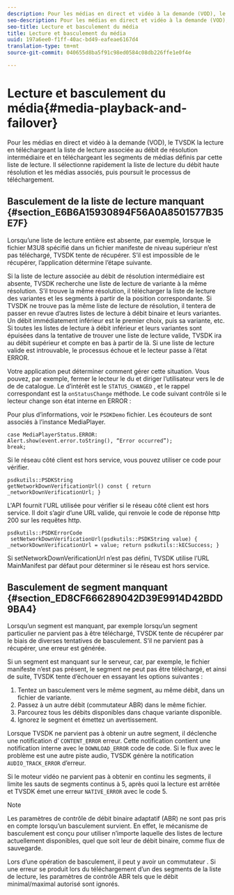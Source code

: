 ```yaml
---
description: Pour les médias en direct et vidéo à la demande (VOD), le TVSDK  la lecture en téléchargeant la liste de lecture associée au débit de résolution intermédiaire et en téléchargeant les segments de médias définis par cette liste de lecture. Il sélectionne rapidement la liste de lecture du débit haute résolution et les médias associés, puis poursuit le processus de téléchargement.
seo-description: Pour les médias en direct et vidéo à la demande (VOD), le TVSDK  la lecture en téléchargeant la liste de lecture associée au débit de résolution intermédiaire et en téléchargeant les segments de médias définis par cette liste de lecture. Il sélectionne rapidement la liste de lecture du débit haute résolution et les médias associés, puis poursuit le processus de téléchargement.
seo-title: Lecture et basculement du média
title: Lecture et basculement du média
uuid: 197a6ee0-f1ff-40ac-bd49-eafeae6167d4
translation-type: tm+mt
source-git-commit: 040655d8ba5f91c98ed0584c08db226ffe1e0f4e

---
```



# Lecture et basculement du média{#media-playback-and-failover}

Pour les médias en direct et vidéo à la demande (VOD), le TVSDK  la lecture en téléchargeant la liste de lecture associée au débit de résolution intermédiaire et en téléchargeant les segments de médias définis par cette liste de lecture. Il sélectionne rapidement la liste de lecture du débit haute résolution et les médias associés, puis poursuit le processus de téléchargement.

## Basculement de la liste de lecture manquant {#section_E6B6A15930894F56A0A8501577B35E7F}

Lorsqu’une liste de lecture entière est absente, par exemple, lorsque le fichier M3U8 spécifié dans un fichier manifeste de niveau supérieur n’est pas téléchargé, TVSDK tente de récupérer. S’il est impossible de le récupérer, l’application détermine l’étape suivante.

Si la liste de lecture associée au débit de résolution intermédiaire est absente, TVSDK recherche une liste de lecture de variante à la même résolution. S’il trouve la même résolution, il  télécharger la liste de lecture des variantes et les segments à partir de la position correspondante. Si TVSDK ne trouve pas la même liste de lecture de résolution, il tentera de passer en revue d’autres listes de lecture à débit binaire et leurs variantes. Un débit immédiatement inférieur est le premier choix, puis sa variante, etc. Si toutes les listes de lecture à débit inférieur et leurs variantes sont épuisées dans la tentative de trouver une liste de lecture valide, TVSDK ira au débit supérieur et compte en bas à partir de là. Si une liste de lecture valide est introuvable, le processus échoue et le lecteur passe à l’état ERROR.

Votre application peut déterminer comment gérer cette situation. Vous pouvez, par exemple, fermer le lecteur  le  du et diriger l’utilisateur vers le de  de de catalogue. Le  d’intérêt est le `STATUS_CHANGED` , et le rappel correspondant est la `onStatusChange` méthode. Le code suivant contrôle si le lecteur change son état interne en ERROR :

Pour plus d’informations, voir le `PSDKDemo` fichier. Les écouteurs de  sont associés à l’instance MediaPlayer.

```
case MediaPlayerStatus.ERROR: 
Alert.show(event.error.toString(), “Error occurred”); 
break;
```

Si le réseau côté client est hors service, vous pouvez utiliser ce code pour vérifier.

```
psdkutils::PSDKString 
getNetworkDownVerificationUrl() const { return 
_networkDownVerificationUrl; }
```

L&#39;API fournit l&#39;URL utilisée pour vérifier si le réseau côté client est hors service. Il doit s’agir d’une URL valide, qui renvoie le code de réponse http 200 sur les requêtes http.

```
psdkutils::PSDKErrorCode 
 setNetworkDownVerificationUrl(psdkutils::PSDKString value) {  
_networkDownVerificationUrl = value; return psdkutils::kECSuccess; }
```

Si setNetworkDownVerificationUrl n’est pas défini, TVSDK utilise l’URL MainManifest par défaut pour déterminer si le réseau est hors service.

## Basculement de segment manquant {#section_ED8CF666289042D39E9914D42BDD9BA4}

Lorsqu’un segment est manquant, par exemple lorsqu’un segment particulier ne parvient pas à être téléchargé, TVSDK tente de récupérer par le biais de diverses tentatives de basculement. S’il ne parvient pas à récupérer, une erreur est générée.

Si un segment est manquant sur le serveur, car, par exemple, le fichier manifeste n’est pas présent, le segment ne peut pas être téléchargé, et ainsi de suite, TVSDK tente d’échouer en essayant les options suivantes :

1. Tentez un basculement vers le même segment, au même débit, dans un fichier de variante.
1. Passez à un autre débit (commutateur ABR) dans le même fichier.
1. Parcourez tous les débits disponibles dans chaque variante disponible.
1. Ignorez le segment et émettez un avertissement.

Lorsque TVSDK ne parvient pas à obtenir un autre segment, il déclenche une notification d’ `CONTENT_ERROR` erreur. Cette notification contient une notification interne avec le `DOWNLOAD_ERROR` code de code. Si le flux avec le problème est une autre piste audio, TVSDK génère la notification `AUDIO_TRACK_ERROR` d’erreur.

Si le moteur vidéo ne parvient pas à obtenir en continu les segments, il limite les sauts de segments continus à 5, après quoi la lecture est arrêtée et TVSDK émet une erreur `NATIVE_ERROR` avec le code 5.

>[!NOTE]
>
>Les paramètres de contrôle de débit binaire adaptatif (ABR) ne sont pas pris en compte lorsqu’un basculement survient. En effet, le mécanisme de basculement est conçu pour utiliser n’importe laquelle des listes de lecture actuellement disponibles, quel que soit leur  de débit binaire, comme flux de sauvegarde.
>
>Lors d’une opération de basculement, il peut y avoir un commutateur . Si une erreur se produit lors du téléchargement d’un des segments de la liste de lecture, les paramètres de contrôle ABR tels que le débit minimal/maximal autorisé sont ignorés.

